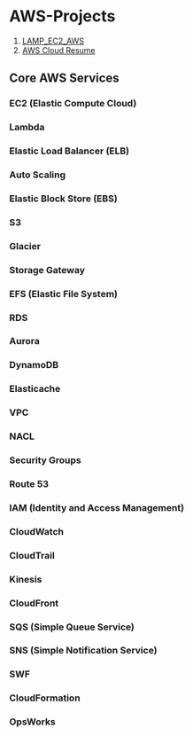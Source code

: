 # AWS-Projects
1. [LAMP_EC2_AWS](https://github.com/Vasanthabalaji01/AWS-Projects/tree/main/LAMP_EC2_AWS)
2. [AWS Cloud Resume](https://github.com/Vasanthabalaji01/AWS-Projects/tree/main/AWS-Cloud-Resume)
## Core AWS Services
### EC2 (Elastic Compute Cloud)
### Lambda
### Elastic Load Balancer (ELB)
### Auto Scaling
### Elastic Block Store (EBS)
### S3
### Glacier
### Storage Gateway
### EFS (Elastic File System)
### RDS
### Aurora
### DynamoDB
### Elasticache
### VPC
### NACL
### Security Groups
### Route 53
### IAM (Identity and Access Management)
### CloudWatch
### CloudTrail
### Kinesis
### CloudFront
### SQS (Simple Queue Service)
### SNS (Simple Notification Service)
### SWF
### CloudFormation
### OpsWorks
